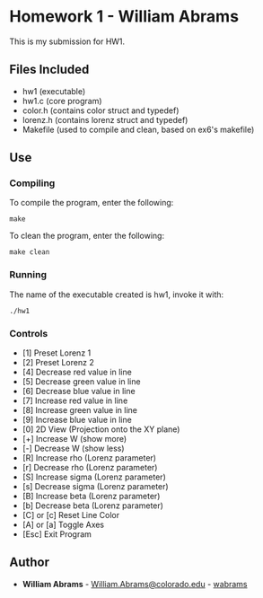 
# Homework 1 - William Abrams

This is my submission for HW1.

## Files Included
* hw1 (executable)
* hw1.c (core program)
* color.h (contains color struct and typedef)
* lorenz.h (contains lorenz struct and typedef)
* Makefile (used to compile and clean, based on ex6's makefile)
## Use
### Compiling

To compile the program, enter the following:
```
make
```
To clean the program, enter the following:
```
make clean
```
### Running
The name of the executable created is hw1, invoke it with:
```
./hw1
```
### Controls
* [1] Preset Lorenz 1
* [2] Preset Lorenz 2
* [4] Decrease red value in line
* [5] Decrease green value in line
* [6] Decrease blue value in line
* [7] Increase red value in line
* [8] Increase green value in line
* [9] Increase blue value in line
* [0] 2D View (Projection onto the XY plane)
* [+] Increase W (show more)
* [-] Decrease W (show less)
* [R] Increase rho (Lorenz parameter)
* [r] Decrease rho (Lorenz parameter)
* [S] Increase sigma (Lorenz parameter)
* [s] Decrease sigma (Lorenz parameter)
* [B] Increase beta (Lorenz parameter)
* [b] Decrease beta (Lorenz parameter)
* [C] or [c] Reset Line Color
* [A] or [a] Toggle Axes
* [Esc] Exit Program


## Author
* **William Abrams** - William.Abrams@colorado.edu - [wabrams](https://github.com/wabrams)
